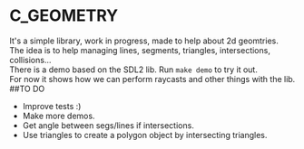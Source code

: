 # C_GEOMETRY

It's a simple library, work in progress, made to help about 2d geomtries.
<br>
The idea is to help managing lines, segments, triangles, intersections, collisions...
<br>
There is a demo based on the SDL2 lib. Run `make demo` to try it out.
<br>
For now it shows how we can perform raycasts and other things with the lib.
<br>
##TO DO
* Improve tests :)
* Make more demos.
* Get angle between segs/lines if intersections.
* Use triangles to create a polygon object by intersecting triangles.
